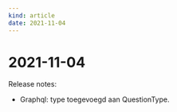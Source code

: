 ```yaml
---
kind: article
date: 2021-11-04
---
```


# 2021-11-04

Release notes:

* Graphql: type toegevoegd aan QuestionType.
